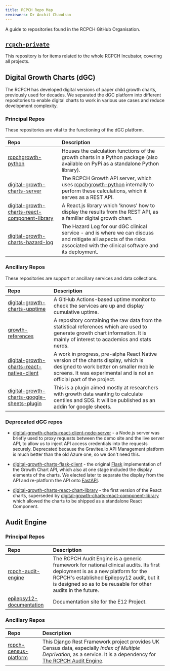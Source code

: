 ```yaml
---
title: RCPCH Repo Map
reviewers: Dr Anchit Chandran
---
```


A guide to repositories found in the RCPCH GitHub Organisation.

## [`rcpch-private`](https://github.com/rcpch/rcpch-private)

This repository is for items related to the whole RCPCH Incubator, covering all projects.

## Digital Growth Charts (dGC)

The RCPCH has developed digital versions of paper child growth charts, previously used for decades. We separated the dGC platform into different repositories to enable digital charts to work in various use cases and reduce development complexity.

### Principal Repos

These repositories are vital to the functioning of the dGC platform.

| Repo                                                                                                                    | Description                                                                                                                                                                        |
| :---------------------------------------------------------------------------------------------------------------------- | :--------------------------------------------------------------------------------------------------------------------------------------------------------------------------------- |
| [rcpchgrowth-python](https://github.com/rcpch/rcpchgrowth-python)                                                       | Houses the calculation functions of the growth charts in a Python package (also available on PyPi as a standalone Python library).                                                 |
| [digital-growth-charts-server](https://github.com/rcpch/digital-growth-charts-server)                                   | The RCPCH Growth API server, which uses [rcpchgrowth-python](https://github.com/rcpch/rcpchgrowth-python) internally to perform these calculations, which it serves as a REST API. |
| [digital-growth-charts-react-component-library](https://github.com/rcpch/digital-growth-charts-react-component-library) | A React.js library which 'knows' how to display the results from the REST API, as a familiar digital growth chart.                                                                 |
| [digital-growth-charts-hazard-log](https://github.com/rcpch/digital-growth-charts-hazard-log)                           | The Hazard Log for our dGC clinical service - and is where we can discuss and mitigate all aspects of the risks associated with the clinical software and its deployment.          |

### Ancillary Repos

These repositories are support or ancillary services and data collections.

| Repo                                                                                                          | Description                                                                                                                                                                                           |
| :-------------------------------------------------------------------------------------------------------------- | :---------------------------------------------------------------------------------------------------------------------------------------------------------------------------------------------------- |
| [digital-growth-charts-upptime](https://github.com/rcpch/digital-growth-charts-upptime)                         | A GitHub Actions-based uptime monitor to check the services are up and display cumulative uptime.                                                                                                    |
| [growth-references](https://github.com/rcpch/growth-references)                                                 | A repository containing the raw data from the statistical references which are used to generate growth chart information. It is mainly of interest to academics and stats nerds.                      |
| [digital-growth-charts-react-native-client](https://github.com/rcpch/digital-growth-charts-react-native-client) | A work in progress, pre-alpha React Native version of the charts display, which is designed to work better on smaller mobile screens. It was experimental and is not an official part of the project. |  
| [digital-growth-charts-google-sheets-plugin](https://github.com/rcpch/digital-growth-charts-google-sheets-plugin) | This is a plugin aimed mostly at researchers with growth data wanting to calculate centiles and SDS. It will be published as an addin for google sheets. |

### Deprecated dGC repos

- [digital-growth-charts-react-client-node-server](https://github.com/rcpch/digital-growth-charts-react-client-node-server) - a Node.js server was briefly used to proxy requests between the demo site and the live server API, to allow us to inject API access credentials into the requests securely. Deprecated because the Gravitee.io API Management platform is much better than the old Azure one, so we don't need this.

- [digital-growth-charts-flask-client](https://github.com/rcpch/digital-growth-charts-flask-client) - the original [Flask](https://flask.palletsprojects.com/) implementation of the Growth Chart API, which also at one stage included the display elements of the charts. We elected later to separate the display from the API and re-platform the API onto [FastAPI](https://fastapi.tiangolo.com/).

- [digital-growth-charts-react-chart-library](https://github.com/rcpch/digital-growth-charts-react-chart-library) -  the first version of the React charts, superseded by [digital-growth-charts-react-component-library](https://github.com/rcpch/digital-growth-charts-react-component-library) which allowed the charts to be shipped as a standalone React Component.

## Audit Engine

### Principal Repos 

| Repo      | Description                          |
| :---------- | :----------------------------------- |
| [rcpch-audit-engine](https://github.com/rcpch/rcpch-audit-engine)      | The RCPCH Audit Engine is a generic framework for national clinical audits. Its first deployment is as a new platform for the RCPCH's established Epilepsy12 audit, but it is designed so as to be reusable for other audits in the future.  |
| [epilepsy12-documentation](https://github.com/rcpch/epilepsy12-documentation)      | Documentation site for the E12 Project.  |

### Ancillary Repos

| Repo      | Description                          |
| :---------- | :----------------------------------- |
| [rcpch-census-platform](https://github.com/rcpch/rcpch-census-platform)      | This Django Rest Framework project provides UK Census data, especially _Index of Multiple Deprivation_, as a service. It is a dependency for [The RCPCH Audit Engine](https://github.com/rcpch/rcpch-audit-engine).  |
